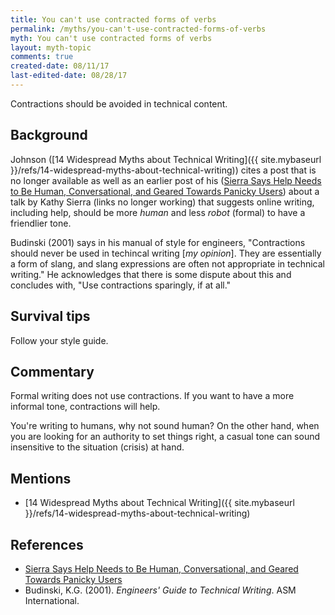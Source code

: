```yaml
---
title: You can't use contracted forms of verbs
permalink: /myths/you-can't-use-contracted-forms-of-verbs
myth: You can't use contracted forms of verbs
layout: myth-topic
comments: true
created-date: 08/11/17
last-edited-date: 08/28/17
---
```


Contractions should be avoided in technical content.

## Background

Johnson ([14 Widespread Myths about Technical Writing]({{ site.mybaseurl }}/refs/14-widespread-myths-about-technical-writing)) cites a post that is no longer available as well as an earlier post of his ([Sierra Says Help Needs to Be Human, Conversational, and Geared Towards Panicky Users](http://idratherbewriting.com/2007/03/18/help-needs-to-be-human-conversational-and-geared-towards-panicky-users/)) about a talk by Kathy Sierra (links no longer working) that suggests online writing, including help, should be more _human_ and less _robot_ (formal) to have a friendlier tone.

Budinski (2001) says in his manual of style for engineers, "Contractions should never be used in techincal writing [_my opinion_]. They are essentially a form of slang, and slang expressions are often not appropriate in technical writing." He acknowledges that there is some dispute about this and concludes with, "Use contractions sparingly, if at all."

## Survival tips

Follow your style guide.

## Commentary

Formal writing does not use contractions. If you want to have a more informal tone, contractions will help.

You're writing to humans, why not sound human? On the other hand, when you are looking for an authority to set things right, a casual tone can sound insensitive to the situation (crisis) at hand.


## Mentions

* [14 Widespread Myths about Technical Writing]({{ site.mybaseurl }}/refs/14-widespread-myths-about-technical-writing)

## References

* [Sierra Says Help Needs to Be Human, Conversational, and Geared Towards Panicky Users](http://idratherbewriting.com/2007/03/18/help-needs-to-be-human-conversational-and-geared-towards-panicky-users/)
* Budinski, K.G. (2001). _Engineers' Guide to Technical Writing_. ASM International.

